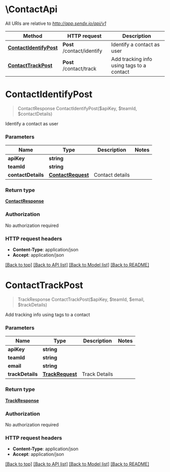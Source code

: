 # \ContactApi

All URIs are relative to *http://app.sendx.io/api/v1*

Method | HTTP request | Description
------------- | ------------- | -------------
[**ContactIdentifyPost**](ContactApi.md#ContactIdentifyPost) | **Post** /contact/identify | Identify a contact as user
[**ContactTrackPost**](ContactApi.md#ContactTrackPost) | **Post** /contact/track | Add tracking info using tags to a contact


# **ContactIdentifyPost**
> ContactResponse ContactIdentifyPost($apiKey, $teamId, $contactDetails)

Identify a contact as user




### Parameters

Name | Type | Description  | Notes
------------- | ------------- | ------------- | -------------
 **apiKey** | **string**|  | 
 **teamId** | **string**|  | 
 **contactDetails** | [**ContactRequest**](ContactRequest.md)| Contact details | 

### Return type

[**ContactResponse**](ContactResponse.md)

### Authorization

No authorization required

### HTTP request headers

 - **Content-Type**: application/json
 - **Accept**: application/json

[[Back to top]](#) [[Back to API list]](../README.md#documentation-for-api-endpoints) [[Back to Model list]](../README.md#documentation-for-models) [[Back to README]](../README.md)

# **ContactTrackPost**
> TrackResponse ContactTrackPost($apiKey, $teamId, $email, $trackDetails)

Add tracking info using tags to a contact




### Parameters

Name | Type | Description  | Notes
------------- | ------------- | ------------- | -------------
 **apiKey** | **string**|  | 
 **teamId** | **string**|  | 
 **email** | **string**|  | 
 **trackDetails** | [**TrackRequest**](TrackRequest.md)| Track Details | 

### Return type

[**TrackResponse**](TrackResponse.md)

### Authorization

No authorization required

### HTTP request headers

 - **Content-Type**: application/json
 - **Accept**: application/json

[[Back to top]](#) [[Back to API list]](../README.md#documentation-for-api-endpoints) [[Back to Model list]](../README.md#documentation-for-models) [[Back to README]](../README.md)

